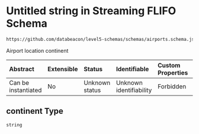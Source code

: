 # Untitled string in Streaming FLIFO Schema

```txt
https://github.com/databeacon/level5-schemas/schemas/airports.schema.json#/properties/continent
```

Airport location continent

| Abstract            | Extensible | Status         | Identifiable            | Custom Properties | Additional Properties | Access Restrictions | Defined In                                                                      |
| :------------------ | :--------- | :------------- | :---------------------- | :---------------- | :-------------------- | :------------------ | :------------------------------------------------------------------------------ |
| Can be instantiated | No         | Unknown status | Unknown identifiability | Forbidden         | Allowed               | none                | [airports.schema.json\*](../../out/airports.schema.json "open original schema") |

## continent Type

`string`
